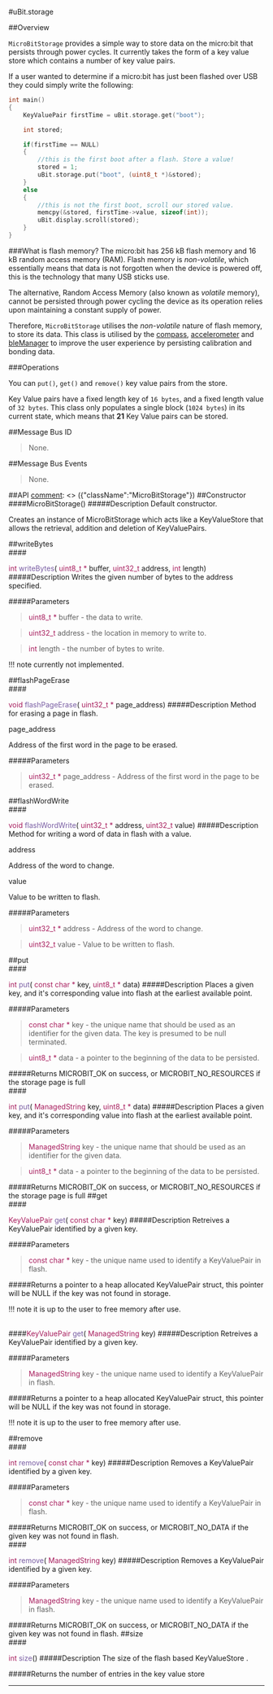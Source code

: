 #uBit.storage

##Overview

`MicroBitStorage` provides a simple way to store data on the micro:bit that persists
through power cycles. It currently takes the form of a key value store which contains
a number of key value pairs.

If a user wanted to determine if a micro:bit has just been flashed over USB they
could simply write the following:
```cpp
int main()
{
    KeyValuePair firstTime = uBit.storage.get("boot");

    int stored;

    if(firstTime == NULL)
    {
        //this is the first boot after a flash. Store a value!
        stored = 1;
        uBit.storage.put("boot", (uint8_t *)&stored);
    }
    else
    {
        //this is not the first boot, scroll our stored value.
        memcpy(&stored, firstTime->value, sizeof(int));
        uBit.display.scroll(stored);
    }
}
```

###What is flash memory?
The micro:bit has 256 kB flash memory and 16 kB random access memory (RAM). Flash memory
is *non-volatile*, which essentially means that data is not forgotten when the device
is powered off, this is the technology that many USB sticks use.

The alternative, Random Access Memory (also known as *volatile* memory), cannot be persisted through power cycling the device as its
operation relies upon maintaining a constant supply of power.

Therefore, `MicroBitStorage` utilises the *non-volatile* nature of flash memory, to
store its data. This class is utilised by the [compass](compass.md), [accelerometer](compass.md)
and [bleManager](blemanager.md) to improve the user experience by persisting calibration
and bonding data.


###Operations

You can `put()`, `get()` and `remove()` key value pairs from the store.

Key Value pairs have a fixed length key of `16 bytes`, and a fixed length value of
`32 bytes`. This class only populates a single block (`1024 bytes`) in its current state,
which means that **21** Key Value pairs can be stored.

##Message Bus ID

> None.

##Message Bus Events

> None.

##API
[comment]: <> ({"className":"MicroBitStorage"})
##Constructor
<br/>
####MicroBitStorage()
#####Description
Default constructor.  

 Creates an instance of  MicroBitStorage  which acts like a  KeyValueStore  that allows the retrieval, addition and deletion of KeyValuePairs.           


##writeBytes
<br/>
####<div style='color:#a71d5d; display:inline-block'>int</div> <div style='color:#795da3; display:inline-block'>writeBytes</div>( <div style='color:#a71d5d; display:inline-block'>uint8_t *</div> buffer,  <div style='color:#a71d5d; display:inline-block'>uint32_t</div> address,  <div style='color:#a71d5d; display:inline-block'>int</div> length)
#####Description
Writes the given number of bytes to the address specified.  

 


#####Parameters

>  <div style='color:#a71d5d; display:inline-block'>uint8_t *</div> buffer - the data to write.

>  <div style='color:#a71d5d; display:inline-block'>uint32_t</div> address - the location in memory to write to.

>  <div style='color:#a71d5d; display:inline-block'>int</div> length - the number of bytes to write.

!!! note
    currently not implemented. 

##flashPageErase
<br/>
####<div style='color:#a71d5d; display:inline-block'>void</div> <div style='color:#795da3; display:inline-block'>flashPageErase</div>( <div style='color:#a71d5d; display:inline-block'>uint32_t *</div> page_address)
#####Description
Method for erasing a page in flash.  

   
 
 page_address 
 
 
 Address of the first word in the page to be erased.   
 
 
          


#####Parameters

>  <div style='color:#a71d5d; display:inline-block'>uint32_t *</div> page_address - Address of the first word in the page to be erased. 
##flashWordWrite
<br/>
####<div style='color:#a71d5d; display:inline-block'>void</div> <div style='color:#795da3; display:inline-block'>flashWordWrite</div>( <div style='color:#a71d5d; display:inline-block'>uint32_t *</div> address,  <div style='color:#a71d5d; display:inline-block'>uint32_t</div> value)
#####Description
Method for writing a word of data in flash with a value.  

   
 
 address 
 
 
 Address of the word to change.  
 
 
 
 value 
 
 
 Value to be written to flash.   
 
 
          


#####Parameters

>  <div style='color:#a71d5d; display:inline-block'>uint32_t *</div> address - Address of the word to change.

>  <div style='color:#a71d5d; display:inline-block'>uint32_t</div> value - Value to be written to flash. 
##put
<br/>
####<div style='color:#a71d5d; display:inline-block'>int</div> <div style='color:#795da3; display:inline-block'>put</div>( <div style='color:#a71d5d; display:inline-block'>const char *</div> key,  <div style='color:#a71d5d; display:inline-block'>uint8_t *</div> data)
#####Description
Places a given key, and it's corresponding value into flash at the earliest available point.  

 


#####Parameters

>  <div style='color:#a71d5d; display:inline-block'>const char *</div> key - the unique name that should be used as an identifier for the given data. The key is presumed to be null terminated.

>  <div style='color:#a71d5d; display:inline-block'>uint8_t *</div> data - a pointer to the beginning of the data to be persisted.
#####Returns
MICROBIT_OK on success, or MICROBIT_NO_RESOURCES if the storage page is full 
<br/>
####<div style='color:#a71d5d; display:inline-block'>int</div> <div style='color:#795da3; display:inline-block'>put</div>( <div style='color:#a71d5d; display:inline-block'>ManagedString</div> key,  <div style='color:#a71d5d; display:inline-block'>uint8_t *</div> data)
#####Description
Places a given key, and it's corresponding value into flash at the earliest available point.  

 


#####Parameters

>  <div style='color:#a71d5d; display:inline-block'>ManagedString</div> key - the unique name that should be used as an identifier for the given data.

>  <div style='color:#a71d5d; display:inline-block'>uint8_t *</div> data - a pointer to the beginning of the data to be persisted.
#####Returns
MICROBIT_OK on success, or MICROBIT_NO_RESOURCES if the storage page is full 
##get
<br/>
####<div style='color:#a71d5d; display:inline-block'>KeyValuePair</div> <div style='color:#795da3; display:inline-block'>get</div>( <div style='color:#a71d5d; display:inline-block'>const char *</div> key)
#####Description
Retreives a  KeyValuePair  identified by a given key.  

 


#####Parameters

>  <div style='color:#a71d5d; display:inline-block'>const char *</div> key - the unique name used to identify a  KeyValuePair  in flash.
#####Returns
a pointer to a heap allocated  KeyValuePair  struct, this pointer will be NULL if the key was not found in storage.

!!! note
    it is up to the user to free memory after use. 

<br/>
####<div style='color:#a71d5d; display:inline-block'>KeyValuePair</div> <div style='color:#795da3; display:inline-block'>get</div>( <div style='color:#a71d5d; display:inline-block'>ManagedString</div> key)
#####Description
Retreives a  KeyValuePair  identified by a given key.  

 


#####Parameters

>  <div style='color:#a71d5d; display:inline-block'>ManagedString</div> key - the unique name used to identify a  KeyValuePair  in flash.
#####Returns
a pointer to a heap allocated  KeyValuePair  struct, this pointer will be NULL if the key was not found in storage.

!!! note
    it is up to the user to free memory after use. 

##remove
<br/>
####<div style='color:#a71d5d; display:inline-block'>int</div> <div style='color:#795da3; display:inline-block'>remove</div>( <div style='color:#a71d5d; display:inline-block'>const char *</div> key)
#####Description
Removes a  KeyValuePair  identified by a given key.  

 


#####Parameters

>  <div style='color:#a71d5d; display:inline-block'>const char *</div> key - the unique name used to identify a  KeyValuePair  in flash.
#####Returns
MICROBIT_OK on success, or MICROBIT_NO_DATA if the given key was not found in flash. 
<br/>
####<div style='color:#a71d5d; display:inline-block'>int</div> <div style='color:#795da3; display:inline-block'>remove</div>( <div style='color:#a71d5d; display:inline-block'>ManagedString</div> key)
#####Description
Removes a  KeyValuePair  identified by a given key.  

 


#####Parameters

>  <div style='color:#a71d5d; display:inline-block'>ManagedString</div> key - the unique name used to identify a  KeyValuePair  in flash.
#####Returns
MICROBIT_OK on success, or MICROBIT_NO_DATA if the given key was not found in flash. 
##size
<br/>
####<div style='color:#a71d5d; display:inline-block'>int</div> <div style='color:#795da3; display:inline-block'>size</div>()
#####Description
The size of the flash based  KeyValueStore .  

 


#####Returns
the number of entries in the key value store 
____
[comment]: <> ({"end":"MicroBitStorage"})
